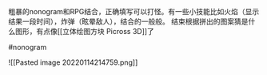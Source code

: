 粗暴的nonogram和RPG结合，正确填写可以打怪。有一些小技能比如火焰（显示结果一段时间），炸弹（眩晕敌人），结合的一般般。
结束根据拼出的图案猜是什么图形，有点像[[立体绘图方块 Picross 3D]]了

#nonogram

![[Pasted image 20220114214759.png]]
